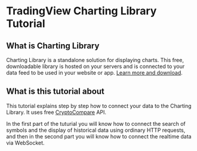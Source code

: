# TradingView Charting Library Tutorial

## What is Charting Library

Charting Library is a standalone solution for displaying charts. This free, downloadable library is hosted on your servers and is connected to your data feed to be used in your website or app. [Learn more and download](https://www.tradingview.com/HTML5-stock-forex-bitcoin-charting-library/).

## What is this tutorial about

This tutorial explains step by step how to connect your data to the Charting Library. It uses free [CryptoCompare](https://www.cryptocompare.com/) API. 

In the first part of the tuturial you will know how to connect the search of symbols and the display of historical data using ordinary HTTP requests, and then in the second part you will know how to connect the realtime data via WebSocket.

